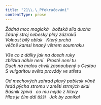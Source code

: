 ```yaml
---
title: "21\\.\_Překračování"
contentType: prose
---
```


_Žádná moc magická   božská síla ducha  
žádný stroj nebeský plný zázraků  
Volnost bílý oblak   Který prchá  
věčně kamsi hnaný větrem soumraku_

  

_Vše co z dálky jak na dosah ruky  
zblízka náhle není   Prostě není tu  
Duch na malou chvíli zasnoubený s Cestou  
S vulgaritou světa provždy ve střetu_

  

_Od mechových zahrad plavý pablesk vůně  
hrdá pýcha stromu v změti strmých skal  
Básník zpívá   co mu nejde z hlavy  
Hlas je čím dál tišší   Jak by zanikal_
